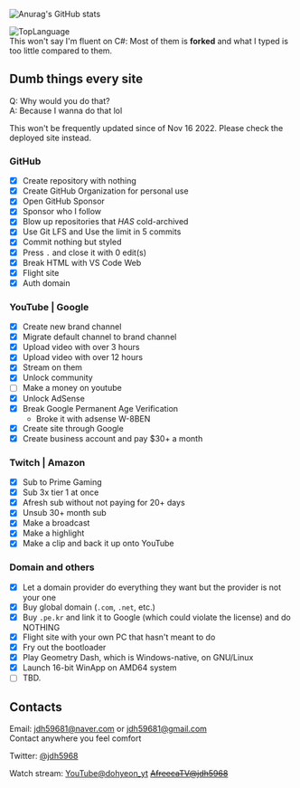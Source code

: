 ![Anurag's GitHub stats](https://github-readme-stats.vercel.app/api?username=JeonDohyeon&show_icons=true&theme=radical)

![TopLanguage](https://github-readme-stats.vercel.app/api/top-langs/?username=JeonDohyeon&langs_count=8&layout=compact&theme=radical")  
This won't say I'm fluent on C#: Most of them is **forked** and what I typed is too little compared to them.

## Dumb things every site
Q: Why would you do that?  
A: Because I wanna do that lol

This won't be frequently updated since of Nov 16 2022. Please check the deployed site instead.

### GitHub
- [x] Create repository with nothing
- [x] Create GitHub Organization for personal use
- [x] Open GitHub Sponsor
- [x] Sponsor who I follow
- [x] Blow up repositories that *HAS* cold-archived
- [x] Use Git LFS and Use the limit in 5 commits
- [x] Commit nothing but styled
- [x] Press `.` and close it with 0 edit(s)
- [x] Break HTML with VS Code Web
- [x] Flight site
- [x] Auth domain

### YouTube | Google
- [x] Create new brand channel
- [x] Migrate default channel to brand channel
- [x] Upload video with over 3 hours
- [x] Upload video with over 12 hours
- [x] Stream on them
- [x] Unlock community
- [ ] Make a money on youtube
- [x] Unlock AdSense
- [x] Break Google Permanent Age Verification
  + Broke it with adsense W-8BEN
- [x] Create site through Google
- [x] Create business account and pay $30+ a month

### Twitch | Amazon
- [x] Sub to Prime Gaming
- [x] Sub 3x tier 1 at once
- [x] Afresh sub without not paying for 20+ days
- [x] Unsub 30+ month sub
- [x] Make a broadcast
- [x] Make a highlight
- [x] Make a clip and back it up onto YouTube

### Domain and others
- [x] Let a domain provider do everything they want but the provider is not your one
- [x] Buy global domain (`.com`, `.net`, etc.)
- [x] Buy `.pe.kr` and link it to Google (which could violate the license) and do NOTHING
- [x] Flight site with your own PC that hasn't meant to do
- [x] Fry out the bootloader
- [x] Play Geometry Dash, which is Windows-native, on GNU/Linux
- [x] Launch 16-bit WinApp on AMD64 system
- [ ] TBD.

## Contacts

Email: <jdh59681@naver.com> or <jdh59681@gmail.com>  
Contact anywhere you feel comfort

Twitter: [@jdh5968](https://twitter.com/jdh5968)

Watch stream: [YouTube@dohyeon_yt](https://youtube.com/@dohyeon_yt) ~~[AfreecaTV@jdh5968](https://bj.afreecatv.com/jdh5968)~~
